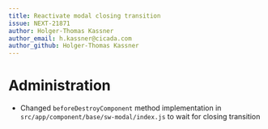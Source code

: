 ```yaml
---
title: Reactivate modal closing transition
issue: NEXT-21871
author: Holger-Thomas Kassner
author_email: h.kassner@cicada.com
author_github: Holger-Thomas Kassner
---
```

# Administration
* Changed `beforeDestroyComponent` method implementation in `src/app/component/base/sw-modal/index.js` to wait for closing transition
